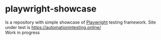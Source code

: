 # playwright-showcase

Is a repository with simple showcase of [Playwright](https://playwright.dev/) testing framework. Site under test is https://automationintesting.online/
<br>Work in progress</br>
